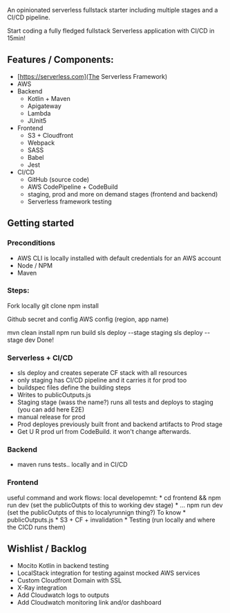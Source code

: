 An opinionated serverless fullstack starter including multiple stages and a CI/CD pipeline.

Start coding a fully fledged fullstack Serverless application with CI/CD in 15min!

## Features / Components:
* [https://serverless.com](The Serverless Framework)
* AWS
* Backend
   * Kotlin + Maven
   * Apigateway
   * Lambda
   * JUnit5
* Frontend
   * S3 + Cloudfront
   * Webpack
   * SASS
   * Babel
   * Jest
* CI/CD
   * GitHub (source code)
   * AWS CodePipeline + CodeBuild
   * staging, prod and more on demand stages (frontend and backend)    
   * Serverless framework testing

## Getting started

### Preconditions
* AWS CLI is locally installed with default credentials for an AWS account
* Node / NPM
* Maven

### Steps: 
Fork
locally git clone
npm install

Github secret and config
AWS config (region, app name)

mvn clean install
npm run build
sls deploy --stage staging
sls deploy --stage dev
Done!
   
### Serverless + CI/CD
* sls deploy and creates seperate CF stack with all resources
* only staging has CI/CD pipeline  and it carries it for prod too
* buildspec files define the building steps
* Writes to publicOutputs.js
* Staging stage (wass the name?) runs all tests and deploys to staging (you can add here E2E)
* manual release for prod
* Prod deployes previously built front and backend artifacts to Prod stage
* Get U R prod url from CodeBuild. it won't change afterwards. 
   
### Backend
* maven runs tests.. locally and in CI/CD
        
### Frontend
 useful command and work flows:
   local developemnt:
        * cd frontend && npm run dev (set the publicOutpts of this to working dev stage)
        * ... npm run dev (set the publicOutpts of this to localyrunnign thing?)
   To know
        * publicOutputs.js
        * S3 + CF + invalidation
        * Testing (run locally and where the CICD runs them)
        
             

## Wishlist / Backlog
* Mocito Kotlin in backend testing
* LocalStack integration for testing against mocked AWS services
* Custom Cloudfront Domain with SSL        
* X-Ray integration
* Add Cloudwatch logs to outputs
* Add Cloudwatch monitoring link and/or dashboard


